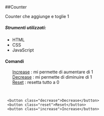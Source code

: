 ##Counter
<p>
Counter che aggiunge e toglie 1 
</p>


##### Strumenti utilizzati:

- HTML
- CSS
-  JavaScript

#### Comandi 

<ul>
<u> Increase</u> : mi permette di aumentare  di 1 <br>
<u>Decrease</u> : mi permette di diminuire di 1 <br>
<u>Reset</u> : resetta tutto a 0 <br>
</ul>
<br>

```
 <button class="decrease">Decrease</button>
 <button class="reset">Reset</button>
 <button class="increase">Increase</button>
```
<br>


